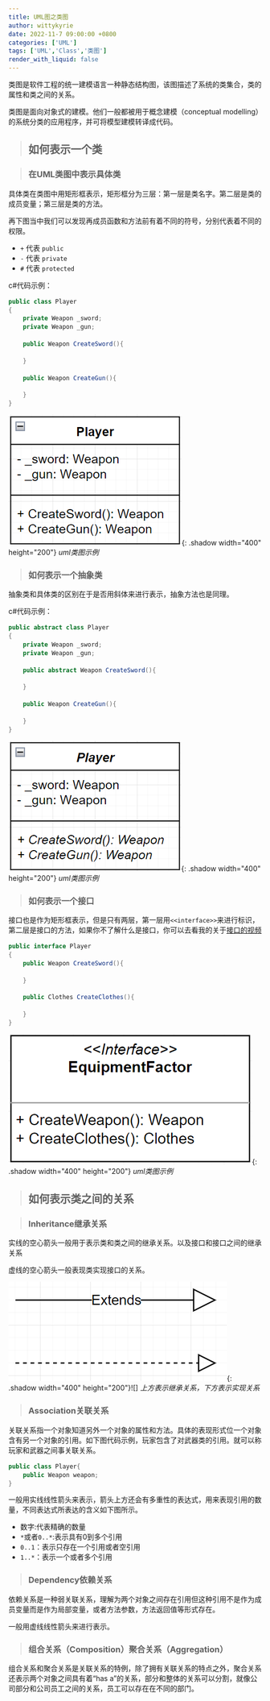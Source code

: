 ```yaml
---
title: UML图之类图
author: wittykyrie
date: 2022-11-7 09:00:00 +0800
categories: ['UML']
tags: ['UML','Class','类图']
render_with_liquid: false
---
```


类图是软件工程的统一建模语言一种静态结构图，该图描述了系统的类集合，类的属性和类之间的关系。

类图是面向对象式的建模。他们一般都被用于概念建模（conceptual modelling）的系统分类的应用程序，并可将模型建模转译成代码。

>## 如何表示一个类

>### 在UML类图中表示具体类

具体类在类图中用矩形框表示，矩形框分为三层：第一层是类名字。第二层是类的成员变量；第三层是类的方法。

再下图当中我们可以发现再成员函数和方法前有着不同的符号，分别代表着不同的权限。

- `+` 代表 `public`
- `-` 代表 `private`
- `#` 代表 `protected`

c#代码示例：

```c#
public class Player
{
    private Weapon _sword;
    private Weapon _gun;

    public Weapon CreateSword(){

    }

    public Weapon CreateGun(){

    }
}
```

![](/assets/2022-10-31/1.png){: .shadow width="400" height="200"}
_uml类图示例_

>### 如何表示一个抽象类

抽象类和具体类的区别在于是否用斜体来进行表示，抽象方法也是同理。

c#代码示例：

```c#
public abstract class Player
{
    private Weapon _sword;
    private Weapon _gun;

    public abstract Weapon CreateSword(){

    }

    public Weapon CreateGun(){

    }
}
```
![](/assets/2022-10-31/2.png){: .shadow width="400" height="200"}
_uml类图示例_

>### 如何表示一个接口

接口也是作为矩形框表示，但是只有两层，第一层用`<<interface>>`来进行标识，第二层是接口的方法，如果你不了解什么是接口，你可以去看我的关于[接口的视频](https://www.bilibili.com/video/BV1584y1B7xe/)

```c#
public interface Player
{
    public Weapon CreateSword(){

    }

    public Clothes CreateClothes(){

    }
}
```
![](/assets/2022-10-31/3.png){: .shadow width="400" height="200"}
_uml类图示例_

>## 如何表示类之间的关系

>### Inheritance继承关系

实线的空心箭头一般用于表示类和类之间的继承关系。以及接口和接口之间的继承关系

虚线的空心箭头一般表现类实现接口的关系。

![](/assets/2022-10-31/4.png){: .shadow width="400" height="200"}![]
_上方表示继承关系，下方表示实现关系_

>### Association关联关系

关联关系指一个对象知道另外一个对象的属性和方法。具体的表现形式位一个对象含有另一个对象的引用。如下图代码示例，玩家包含了对武器类的引用。就可以称玩家和武器之间事关联关系。

```c#
public class Player{
    public Weapon weapon;
}
```
一般用实线线性箭头来表示，箭头上方还会有多重性的表达式，用来表现引用的数量，不同表达式所表达的含义如下图所示。

- 数字:代表精确的数量
- `*`或者`0..*`:表示具有0到多个引用
- `0..1`：表示只存在一个引用或者空引用
- `1..*`：表示一个或者多个引用

>### Dependency依赖关系

依赖关系是一种弱关联关系，理解为两个对象之间存在引用但这种引用不是作为成员变量而是作为局部变量，或者方法参数，方法返回值等形式存在。

一般用虚线线性箭头来进行表示。

>### 组合关系（Composition）聚合关系（Aggregation）

组合关系和聚合关系是关联关系的特例，除了拥有关联关系的特点之外，聚合关系还表示两个对象之间具有着“has a”的关系，部分和整体的关系可以分割，就像公司部分和公司员工之间的关系，员工可以存在在不同的部门。
